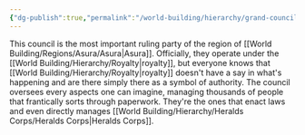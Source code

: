 ```yaml
---
{"dg-publish":true,"permalink":"/world-building/hierarchy/grand-council/"}
---
```


This council is the most important ruling party of the region of [[World Building/Regions/Asura/Asura\|Asura]]. Officially, they operate under the [[World Building/Hierarchy/Royalty\|royalty]], but everyone knows that [[World Building/Hierarchy/Royalty\|royalty]] doesn't have a say in what's happening and are there simply there as a symbol of authority. The council oversees every aspects one can imagine, managing thousands of people that frantically sorts through paperwork. They're the ones that enact laws and even directly manages [[World Building/Hierarchy/Heralds Corps/Heralds Corps\|Heralds Corps]]. 